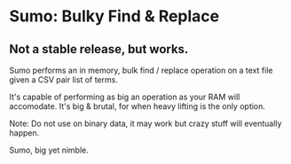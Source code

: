 # Sumo: Bulky Find & Replace

## Not a stable release, but works.

Sumo performs an in memory, bulk find / replace operation on a text file given a CSV pair list of terms.

It's capable of performing as big an operation as your RAM will accomodate. It's big & brutal, for when heavy lifting is the only option.

Note: Do not use on binary data, it may work but crazy stuff will eventually happen.

Sumo, big yet nimble.
